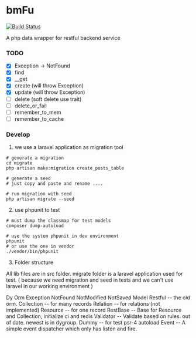 # bmFu

[![Build Status](https://travis-ci.org/dyweb/bmFu.svg)](https://travis-ci.org/dyweb/bmFu)

A php data wrapper for restful backend service

### TODO
- [x] Exception -> NotFound
- [x] find
- [x] __get
- [x] create (will throw Exception)
- [x] update (will throw Exception)
- [ ] delete (soft delete use trait)
- [ ] delete_or_fail
- [ ] remember_to_mem
- [ ] remember_to_cache

### Develop

1. we use a laravel application as migration tool

````
# generate a migration
cd migrate
php artisan make:migration create_posts_table

# generate a seed
# just copy and paste and rename ....

# run migration with seed
php artisan migrate --seed
````

2. use phpunit to test

````
# must dump the classmap for test models
composer dump-autoload

# use the system phpunit in dev environment
phpunit
# or use the one in vendor
./vendor/bin/phpunit
````

3. Folder structure

All lib files are in src folder. migrate folder is a laravel application used
for test. ( because we need migration and seed in tests and we can't use laravel
in our working environment )

Dy
  Orm
    Exception
      NotFound
      NotModified
      NotSaved
    Model
  Restful  -- the old orm.
    Collection -- for many records
    Relation -- for relations (not implemented)
    Resource -- for one record
    RestBase -- Base for Resource and Collection, initialize ci and redis
    Validator -- Validate based on rules. out of date. newest is in dygroup.
  Dummy -- for test psr-4 autoload
  Event -- A simple event dispatcher which only has listen and fire.
    